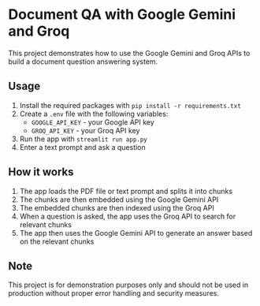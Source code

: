 # Document QA with Google Gemini and Groq

This project demonstrates how to use the Google Gemini and Groq APIs to build a document question answering system.

## Usage

1. Install the required packages with `pip install -r requirements.txt`
2. Create a `.env` file with the following variables:
    * `GOOGLE_API_KEY` - your Google API key
    * `GROQ_API_KEY` - your Groq API key
3. Run the app with `streamlit run app.py`
4. Enter a text prompt and ask a question

## How it works

1. The app loads the PDF file or text prompt and splits it into chunks
2. The chunks are then embedded using the Google Gemini API
3. The embedded chunks are then indexed using the Groq API
4. When a question is asked, the app uses the Groq API to search for relevant chunks
5. The app then uses the Google Gemini API to generate an answer based on the relevant chunks

## Note

This project is for demonstration purposes only and should not be used in production without proper error handling and security measures.
